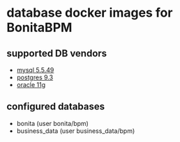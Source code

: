 # database docker images for BonitaBPM

## supported DB vendors

* [mysql 5.5.49](mysql/README.md)
* [postgres 9.3](postgres/README.md)
* [oracle 11g](oracle/README.md)

## configured databases

* bonita (user bonita/bpm)
* business_data (user business_data/bpm)